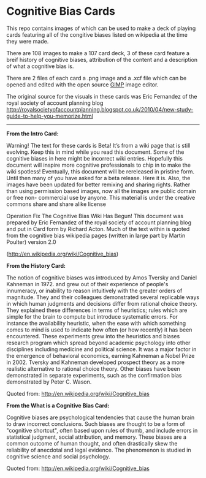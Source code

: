# Cognitive Bias Cards

This repo contains images of which can be used to make a deck of playing cards featuring all of the congitive biases listed on wikipedia at the time they were made.

There are 108 images to make a 107 card deck, 3 of these card feature a breif history of cognitive biases, attribution of the content and a description of what a cognitive bias is. 

There are 2 files of each card a .png image and a .xcf file which can be opened and edited with the open source [GIMP](https://www.gimp.org/) image editor.

The original source for the visuals in these cards was Eric Fernandez of the royal society of account planning blog http://royalsocietyofaccountplanning.blogspot.co.uk/2010/04/new-study-guide-to-help-you-memorize.html

---

__From the Intro Card:__

Warning! The text for these cards is Beta! Itʼs from a wiki page that is still evolving. Keep this in mind while you read this document. Some of the cognitive biases in here might be incorrect wiki entries. Hopefully this document will inspire more cognitive professionals to chip in to make the wiki spotless! Eventually, this document will be rereleased in pristine form. Until then many of you have asked for a beta release. Here it is. Also, the images have been updated for better remixing and sharing rights. Rather than using permission based images, now all  the images are public domain or free non- commercial use by anyone. This material is under the creative commons share and share alike license

Operation Fix The Cognitive Bias Wiki Has Begun!
This document was prepared by Eric Fernandez of the royal society of account planning blog and put in Card form by Richard Acton. Much of the text within is quoted from the cognitive bias wikipedia pages (written in large part by Martin Poulter) version 2.0

(http://en.wikipedia.org/wiki/Cognitive_bias)


__From the History Card:__

The notion of cognitive biases was introduced by Amos Tversky and Daniel Kahneman in 1972. and grew out of their experience of people's innumeracy, or inability to reason intuitively with the greater orders of magnitude. They and their colleagues demonstrated several replicable ways in which human judgments and decisions differ from rational choice theory. They explained these differences in terms of heuristics; rules which are simple for the brain to compute but introduce systematic errors. For instance the availability heuristic, when the ease with which something comes to mind is used to indicate how often (or how recently) it has been encountered. These experiments grew into the heuristics and biases research program which spread beyond academic psychology into other disciplines including medicine and political science. It was a major factor in the emergence of behavioral economics, earning Kahneman a Nobel Prize in 2002. Tversky and Kahneman developed prospect theory as a more realistic alternative to rational choice theory. Other biases have been demonstrated in separate experiments, such as the confirmation bias demonstrated by Peter C. Wason. 

Quoted from: http://en.wikipedia.org/wiki/Cognitive_bias


__From the What is a Cognitive Bias Card:__

Cognitive biases are psychological tendencies that cause the human brain to draw incorrect conclusions. Such biases are thought to be a form of "cognitive shortcut", often based upon rules of thumb, and include errors in statistical judgment, social attribution, and memory. These biases are a common outcome of human thought, and often drastically skew the reliability of anecdotal and legal evidence. The phenomenon is studied in cognitive science and social psychology. 

Quoted from: http://en.wikipedia.org/wiki/Cognitive_bias
